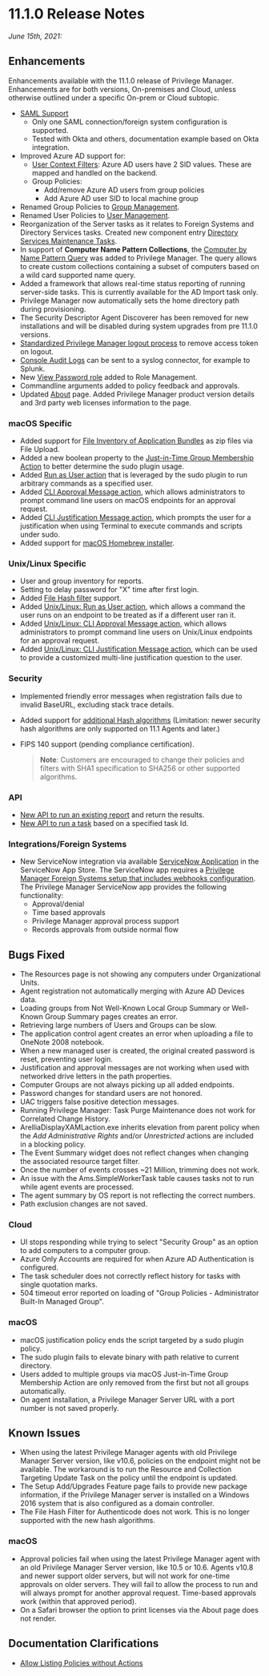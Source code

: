 [title]: # (11.1.0 Release)
[tags]: # (on-premises,cloud)
[priority]: # (30091)
# 11.1.0 Release Notes

_June 15th, 2021:_

## Enhancements

Enhancements available with the 11.1.0 release of Privilege Manager. Enhancements are for both versions, On-premises and Cloud, unless otherwise outlined under a specific On-prem or Cloud subtopic.

* [SAML Support](../admin/config/foreign-systems/third-party/set-up-saml.md)
  * Only one SAML connection/foreign system configuration is supported.
  * Tested with Okta and others, documentation example based on Okta integration.
* Improved Azure AD support for:
  * [User Context Filters](../admin/filters/types/application/user-context.md): Azure AD users have 2 SID values. These are mapped and handled on the backend.
  * Group Policies:
    * Add/remove Azure AD users from group policies
    * Add Azure AD user SID to local machine group
* Renamed Group Policies to [Group Management](../computer-groups/local-security/g-mgmt/index.md).
* Renamed User Policies to [User Management](../computer-groups/local-security/u-mgmt/index.md).
* Reorganization of the Server tasks as it relates to Foreign Systems and Directory Services tasks. Created new component entry [Directory Services Maintenance Tasks](../admin/tasks/server/fs-ds-maint.md).
* In support of __Computer Name Pattern Collections__, the [Computer by Name Pattern Query](../admin/resources/cust-data-src.md) was added to Privilege Manager. The query allows to create custom collections containing a subset of computers based on a wild card supported name query.
* Added a framework that allows real-time status reporting of running server-side tasks. This is currently available for the AD Import task only.
* Privilege Manager now automatically sets the home directory path during provisioning.
* The Security Descriptor Agent Discoverer has been removed for new installations and will be disabled during system upgrades from pre 11.1.0 versions.
* [Standardized Privilege Manager logout process](../getting-started/logout-scenarios.md) to remove access token on logout.
* [Console Audit Logs](../admin/config/foreign-systems/third-party/set-up-syslog.md#template_options) can be sent to a syslog connector, for example to Splunk.
* New [View Password role](../admin/roles/index.md#privilege_manager_view_password_role) added to Role Management.
* Commandline arguments added to policy feedback and approvals.
* Updated [About](../ui/navigation/about.md) page. Added Privilege Manager product version details and 3rd party web licenses information to the  page.

### macOS Specific

* Added support for [File Inventory of Application Bundles](../computer-groups/macOS/examples/inventory-app.md) as zip files via File Upload.
* Added a new boolean property to the [Just-in-Time Group Membership Action](../admin/actions/macOS/jit-group-member.md) to better determine the sudo plugin usage.
* Added [Run as User action](../admin/actions/macOS/run-as-user.md) that is leveraged by the sudo plugin to run arbitrary commands as a specified user.
* Added [CLI Approval Message action](../admin/actions/macOS/cli-appr-msg.md), which allows administrators to prompt command line users on macOS endpoints for an approval request.
* Added [CLI Justification Message action](../admin/actions/macOS/cli-just-msg.md), which prompts the user for a justification when using Terminal to execute commands and scripts under sudo.
* Added support for [macOS Homebrew installer](../computer-groups/macOS/examples/homebrew.md).

### Unix/Linux Specific

* User and group inventory for reports.
* Setting to delay password for "X" time after first login.
* Added [File Hash filter](../admin/filters/types/inventory/file-hash.md) support.
* Added [Unix/Linux: Run as User action](../admin/actions/nix/run-as-user.md), which allows a command the user runs on an endpoint to be treated as if a different user ran it.
* Added [Unix/Linux: CLI Approval Message action](../admin/actions/nix/cli-approval-msg.md), which allows administrators to prompt command line users on Unix/Linux endpoints for an approval request.
* Added [Unix/Linux: CLI Justification Message action](../admin/actions/nix/cli-just-msg.md), which can be used to provide a customized multi-line justification question to the user.

### Security

* Implemented friendly error messages when registration fails due to invalid BaseURL, excluding stack trace details.
* Added support for [additional Hash algorithms](../how-to/best-practices/algorithms.md) (Limitation: newer security hash algorithms are only supported on 11.1 Agents and later.)
* FIPS 140 support (pending compliance certification).
  
  >**Note**: Customers are encouraged to change their policies and filters with SHA1 specification to SHA256 or other supported algorithms.

### API

* [New API to run an existing report](https://docs.thycotic.com/privman-api/11.1.0/reports/index.md) and return the results.
* [New API to run a task](https://docs.thycotic.com/privman-api/11.1.0/tasks/index.md) based on a specified task Id.

### Integrations/Foreign Systems

* New ServiceNow integration via available [ServiceNow Application](../admin/config/foreign-systems/third-party/set-up-servicenow-app.md) in the ServiceNow App Store. The ServiceNow app requires a [Privilege Manager Foreign Systems setup that includes webhooks configuration](../admin/config/foreign-systems/third-party/set-up-servicenow-webhook.md). The Privilege Manager ServiceNow app provides the following functionality:
  * Approval/denial
  * Time based approvals
  * Privilege Manager approval process support
  * Records approvals from outside normal flow

## Bugs Fixed

* The Resources page is not showing any computers under Organizational Units.
* Agent registration not automatically merging with Azure AD Devices data.
* Loading groups from Not Well-Known Local Group Summary or Well-Known Group Summary pages creates an error.
* Retrieving large numbers of Users and Groups can be slow.
* The application control agent creates an error when uploading a file to OneNote 2008 notebook.
* When a new managed user is created, the original created password is reset, preventing user login.
* Justification and approval messages are not working when used with networked drive letters in the path properties.
* Computer Groups are not always picking up all added endpoints.
* Password changes for standard users are not honored.
* UAC triggers false positive detection messages.
* Running Privilege Manager: Task Purge Maintenance does not work for Correlated Change History.
* ArelliaDisplayXAMLaction.exe inherits elevation from parent policy when the _Add Administrative Rights_ and/or _Unrestricted_ actions are included in a blocking policy.
* The Event Summary widget does not reflect changes when changing the associated resource target filter.
* Once the number of events crosses ~21 Million, trimming does not work.
* An issue with the Ams.SimpleWorkerTask table causes tasks not to run while agent events are processed.
* The agent summary by OS report is not reflecting the correct numbers.
* Path exclusion changes are not saved.

### Cloud

* UI stops responding while trying to select "Security Group" as an option to add computers to a computer group.
* Azure Only Accounts are required for when Azure AD Authentication is configured.
* The task scheduler does not correctly reflect history for tasks with single quotation marks.
* 504 timeout error reported on loading of "Group Policies - Administrator Built-In Managed Group".

### macOS

* macOS justification policy ends the script targeted by a sudo plugin policy.
* The sudo plugin fails to elevate binary with path relative to current directory.
* Users added to multiple groups via macOS Just-in-Time Group Membership Action are only removed from the first but not all groups automatically.
* On agent installation, a Privilege Manager Server URL with a port number is not saved properly.

## Known Issues

* When using the latest Privilege Manager agents with old Privilege Manager Server version, like v10.6, policies on the endpoint might not be available. The workaround is to run the Resource and Collection Targeting Update Task on the policy until the endpoint is updated. <!--TODO: @MIKE, @SCOTT, @Matt: I don't think I listened too well to the conversation about this known issue, please correct any wrong statement here-->
* The Setup Add/Upgrades Feature page fails to provide new package information, if the Privilege Manager server is installed on a Windows 2016 system that is also configured as a domain controller.
* The File Hash Filter for Authenticode does not work. This is no longer supported with the new hash algorithms.

### macOS

* Approval policies fail when using the latest Privilege Manager agent with an old Privilege Manager Server version, like 10.5 or 10.6. Agents v10.8 and newer support older servers, but will not work for one-time approvals on older servers. They will fail to allow the process to run and will always prompt for another approval request. Time-based approvals work (within that approved period).<!--TODO: @MIKE, @SCOTT, @Matt: I don't think I listened too well to the conversation about this known issue, please correct any wrong statement here-->
* On a Safari browser the option to print licenses via the About page does not render.

## Documentation Clarifications

* [Allow Listing Policies without Actions](../computer-groups/app-control/examples/safe/index.md#allow_listing_policies_without_actions)
